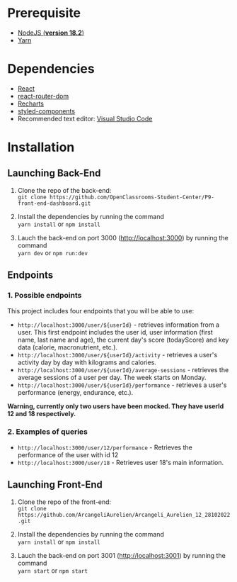 # Prerequisite

- [NodeJS (**version 18.2**)](https://nodejs.org/en/)
- [Yarn](https://yarnpkg.com/)

# Dependencies

- [React](https://reactjs.org/)
- [react-router-dom](https://v5.reactrouter.com/web/guides/quick-start)
- [Recharts](https://recharts.org/en-US/)
- [styled-components](https://styled-components.com/)
- Recommended text editor: [Visual Studio Code](https://code.visualstudio.com/)

# Installation

## Launching Back-End

1. Clone the repo of the back-end:\
    `git clone https://github.com/OpenClassrooms-Student-Center/P9-front-end-dashboard.git`

2. Install the dependencies by running the command\
    `yarn install` or `npm install`

3. Lauch the back-end on port 3000 ([http://localhost:3000](http://localhost:3000)) by running the command\
    `yarn dev` or `npm run:dev`

## Endpoints

### 1. Possible endpoints

This project includes four endpoints that you will be able to use: 

- `http://localhost:3000/user/${userId}` - retrieves information from a user. This first endpoint includes the user id, user information (first name, last name and age), the current day's score (todayScore) and key data (calorie, macronutrient, etc.).
- `http://localhost:3000/user/${userId}/activity` - retrieves a user's activity day by day with kilograms and calories.
- `http://localhost:3000/user/${userId}/average-sessions` - retrieves the average sessions of a user per day. The week starts on Monday.
- `http://localhost:3000/user/${userId}/performance` - retrieves a user's performance (energy, endurance, etc.).


**Warning, currently only two users have been mocked. They have userId 12 and 18 respectively.**

### 2. Examples of queries

- `http://localhost:3000/user/12/performance` - Retrieves the performance of the user with id 12
- `http://localhost:3000/user/18` - Retrieves user 18's main information.

## Launching Front-End

1. Clone the repo of the front-end:\
    `git clone https://github.com/ArcangeliAurelien/Arcangeli_Aurelien_12_28102022.git`

2. Install the dependencies by running the command\
    `yarn install` or `npm install`

3. Lauch the back-end on port 3001 ([http://localhost:3001](http://localhost:3001)) by running the command\
    `yarn start` or `npm start`